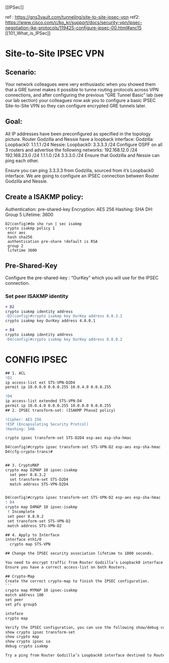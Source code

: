  [[IPSec]]

ref : https://gns3vault.com/tunneling/site-to-site-ipsec-vpn
ref2: https://www.cisco.com/c/ko_kr/support/docs/security-vpn/ipsec-negotiation-ike-protocols/119425-configure-ipsec-00.html#anc15
[[101_What_is_IPSec]]

# Site-to-Site IPSEC VPN

## Scenario:
Your network colleagues were very enthusiastic when you showed them that a GRE tunnel makes it possible to tunne routing protocols across VPN connections, and after configuring the previous “GRE Tunnel Basic” lab (see our lab section) your colleagues now ask you to configure a basic IPSEC Site-to-Site VPN so they can configure encrypted GRE tunnels later.

## Goal:
All IP addresses have been preconfigured as specified in the topology picture.
Router Godzilla and Nessie have a loopback interface:
Godzilla: Loopback0: 1.1.1.1 /24
Nessie: Loopback0: 3.3.3.3 /24
Configure OSPF on all 3 routers and advertise the following networks:
192.168.12.0 /24
192.168.23.0 /24
1.1.1.0 /24
3.3.3.0 /24
Ensure that Godzilla and Nessie can ping each other.

Ensure you can ping 3.3.3.3 from Godzilla, sourced from it’s Loopback0 interface.
We are going to configure an IPSEC connection between Router Godzilla and Nessie.

## Create a ISAKMP policy:
Authentication: pre-shared-key
Encryption: AES 256
Hashing: SHA
DH: Group 5
Lifetime: 3600

```
D2(config)#do sho run | sec isakmp
crypto isakmp policy 1
 encr aes
 hash sha256
 authentication pre-share !default is RSA 
 group 2
 lifetime 3600
```

## Pre-Shared-Key 
Configure the pre-shared-key : “OurKey” which you will use for the IPSEC connection.
### Set peer ISAKMP identity
```diff
+ D2
crypto isakmp identity address 
-D2(config)#crypto isakmp key OurKey address 8.8.3.2
crypto isakmp key OurKey address 4.0.0.1

+ D4 
crypto isakmp identity address 
-D4(config)#crypto isakmp key OurKey address 8.8.0.2

```
# CONFIG IPSEC 
````diff
## 1. ACL 
!D2
ip access-list ext STS-VPN-D2D4 
permit ip 10.0.0.0 0.0.0.255 10.0.4.0 0.0.0.255

!D4
ip access-list extended STS-VPN-D4 
permit ip 10.0.4.0 0.0.0.255 10.0.0.0 0.0.0.255
## 2. IPSEC transform-set: (ISAKMP Phase2 policy)

!Cipher: AES 256
!ESP (Encapsulating Security Protcol)
!Hashing: SHA

crypto ipsec transform-set STS-D2D4 esp-aes esp-sha-hmac 

D4(config)#crypto ipsec transform-set STS-VPN-D2 esp-aes esp-sha-hmac
D4(cfg-crypto-trans)#


## 3. CryptoMAP 
crypto map D2MAP 10 ipsec-isakmp 
  set peer 8.8.3.2
  set transform-set STS-D2D4
  match address STS-VPN-D2D4 


D4(config)#crypto ipsec transform-set STS-VPN-D2 esp-aes esp-sha-hmac
! D4
crypto map D4MAP 10 ipsec-isakmp 
 ! Incomplete
 set peer 8.8.0.2
 set transform-set STS-VPN-D2 
 match address STS-VPN-D2

## 4. Apply to Interface 
interface eth1/0
  crypto map STS-VPN 

## Change the IPSEC security association lifetime to 1800 seconds.

You need to encrypt traffic from Router Godzilla’s Loopback0 interface destined to Nessie’s Loopback0 interface, create the correct access-list.
Ensure you have a correct access-list on both Routers.

## Crypto-Map 
Create the correct crypto-map to finish the IPSEC configuration.
```
crypto map MYMAP 10 ipsec-isakmp 
match address 100  
set peer 
set pfs group5 

inteface 
crypto map 

Verify the IPSEC configuration, you can use the following show/debug commands:
show crypto ipsec transform-set
show crypto map
show crypto ipsec sa
debug crypto isakmp

Try a ping from Router Godzilla’s Loopback0 interface destined to Router Nessie’s Loopback0 interface, if your configuration is correct then traffic should be encrypted.
